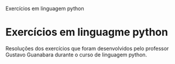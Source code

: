  Exercícios em linguagem python
# Exercícios em linguagme python

Resoluções dos exercícios que foram desenvolvidos pelo professor Gustavo Guanabara durante o curso de linguagem python.
 
